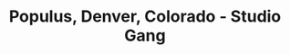---
title: Populus, Denver, Colorado - Studio Gang
layout: entry
presentation: side-by-side
object:
  - id: exrr-2023-31
order: 452
menu: false
---